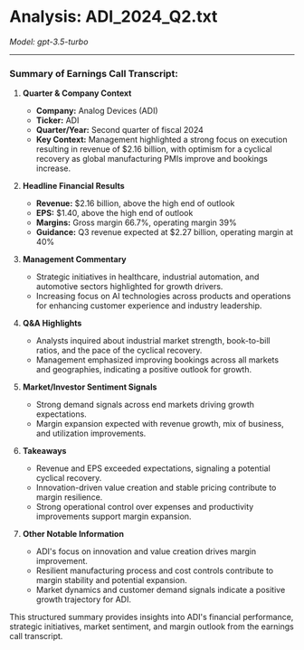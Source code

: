 # Analysis: ADI_2024_Q2.txt

*Model: gpt-3.5-turbo*

---

### Summary of Earnings Call Transcript:

1. **Quarter & Company Context**
   - **Company:** Analog Devices (ADI)
   - **Ticker:** ADI
   - **Quarter/Year:** Second quarter of fiscal 2024
   - **Key Context:** Management highlighted a strong focus on execution resulting in revenue of $2.16 billion, with optimism for a cyclical recovery as global manufacturing PMIs improve and bookings increase.

2. **Headline Financial Results**
   - **Revenue:** $2.16 billion, above the high end of outlook
   - **EPS:** $1.40, above the high end of outlook
   - **Margins:** Gross margin 66.7%, operating margin 39%
   - **Guidance:** Q3 revenue expected at $2.27 billion, operating margin at 40%

3. **Management Commentary**
   - Strategic initiatives in healthcare, industrial automation, and automotive sectors highlighted for growth drivers.
   - Increasing focus on AI technologies across products and operations for enhancing customer experience and industry leadership.

4. **Q&A Highlights**
   - Analysts inquired about industrial market strength, book-to-bill ratios, and the pace of the cyclical recovery.
   - Management emphasized improving bookings across all markets and geographies, indicating a positive outlook for growth.

5. **Market/Investor Sentiment Signals**
   - Strong demand signals across end markets driving growth expectations.
   - Margin expansion expected with revenue growth, mix of business, and utilization improvements.

6. **Takeaways**
   - Revenue and EPS exceeded expectations, signaling a potential cyclical recovery.
   - Innovation-driven value creation and stable pricing contribute to margin resilience.
   - Strong operational control over expenses and productivity improvements support margin expansion.

7. **Other Notable Information**
   - ADI's focus on innovation and value creation drives margin improvement.
   - Resilient manufacturing process and cost controls contribute to margin stability and potential expansion.
   - Market dynamics and customer demand signals indicate a positive growth trajectory for ADI.

This structured summary provides insights into ADI's financial performance, strategic initiatives, market sentiment, and margin outlook from the earnings call transcript.